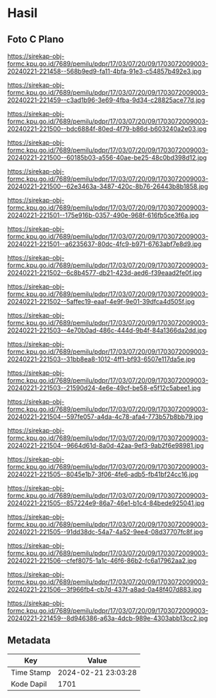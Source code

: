 # Hasil

## Foto C Plano

https://sirekap-obj-formc.kpu.go.id/7689/pemilu/pdpr/17/03/07/20/09/1703072009003-20240221-221458--568b9ed9-fa11-4bfa-91e3-c54857b492e3.jpg

https://sirekap-obj-formc.kpu.go.id/7689/pemilu/pdpr/17/03/07/20/09/1703072009003-20240221-221459--c3ad1b96-3e69-4fba-9d34-c28825ace77d.jpg

https://sirekap-obj-formc.kpu.go.id/7689/pemilu/pdpr/17/03/07/20/09/1703072009003-20240221-221500--bdc6884f-80ed-4f79-b86d-b603240a2e03.jpg

https://sirekap-obj-formc.kpu.go.id/7689/pemilu/pdpr/17/03/07/20/09/1703072009003-20240221-221500--60185b03-a556-40ae-be25-48c0bd398d12.jpg

https://sirekap-obj-formc.kpu.go.id/7689/pemilu/pdpr/17/03/07/20/09/1703072009003-20240221-221500--62e3463a-3487-420c-8b76-26443b8b1858.jpg

https://sirekap-obj-formc.kpu.go.id/7689/pemilu/pdpr/17/03/07/20/09/1703072009003-20240221-221501--175e916b-0357-490e-968f-616fb5ce3f6a.jpg

https://sirekap-obj-formc.kpu.go.id/7689/pemilu/pdpr/17/03/07/20/09/1703072009003-20240221-221501--a6235637-80dc-4fc9-b971-6763abf7e8d9.jpg

https://sirekap-obj-formc.kpu.go.id/7689/pemilu/pdpr/17/03/07/20/09/1703072009003-20240221-221502--6c8b4577-db21-423d-aed6-f39eaad2fe0f.jpg

https://sirekap-obj-formc.kpu.go.id/7689/pemilu/pdpr/17/03/07/20/09/1703072009003-20240221-221502--5affec19-eaaf-4e9f-9e01-39dfca4d505f.jpg

https://sirekap-obj-formc.kpu.go.id/7689/pemilu/pdpr/17/03/07/20/09/1703072009003-20240221-221503--4e70b0ad-486c-444d-9b4f-84a1366da2dd.jpg

https://sirekap-obj-formc.kpu.go.id/7689/pemilu/pdpr/17/03/07/20/09/1703072009003-20240221-221503--31bb8ea8-1012-4ff1-bf93-6507e117da5e.jpg

https://sirekap-obj-formc.kpu.go.id/7689/pemilu/pdpr/17/03/07/20/09/1703072009003-20240221-221503--21590d24-4e6e-49cf-be58-e5f12c5abee1.jpg

https://sirekap-obj-formc.kpu.go.id/7689/pemilu/pdpr/17/03/07/20/09/1703072009003-20240221-221504--597fe057-a4da-4c78-afa4-773b57b8bb79.jpg

https://sirekap-obj-formc.kpu.go.id/7689/pemilu/pdpr/17/03/07/20/09/1703072009003-20240221-221504--9664d61d-8a0d-42aa-9ef3-9ab2f6e98981.jpg

https://sirekap-obj-formc.kpu.go.id/7689/pemilu/pdpr/17/03/07/20/09/1703072009003-20240221-221505--8045e1b7-3f06-4fe6-adb5-fb41bf24cc16.jpg

https://sirekap-obj-formc.kpu.go.id/7689/pemilu/pdpr/17/03/07/20/09/1703072009003-20240221-221505--857224e9-86a7-46e1-b1c4-84bede925041.jpg

https://sirekap-obj-formc.kpu.go.id/7689/pemilu/pdpr/17/03/07/20/09/1703072009003-20240221-221505--91dd38dc-54a7-4a52-9ee4-08d37707fc8f.jpg

https://sirekap-obj-formc.kpu.go.id/7689/pemilu/pdpr/17/03/07/20/09/1703072009003-20240221-221506--cfef8075-1a1c-46f6-86b2-fc6a17962aa2.jpg

https://sirekap-obj-formc.kpu.go.id/7689/pemilu/pdpr/17/03/07/20/09/1703072009003-20240221-221506--3f966fb4-cb7d-437f-a8ad-0a48f407d883.jpg

https://sirekap-obj-formc.kpu.go.id/7689/pemilu/pdpr/17/03/07/20/09/1703072009003-20240221-221459--8d946386-a63a-4dcb-989e-4303abb13cc2.jpg


## Metadata

| Key        | Value               |
| ---------- | ------------------- |
| Time Stamp | 2024-02-21 23:03:28 |
| Kode Dapil | 1701                |



